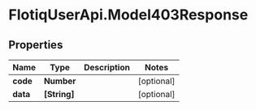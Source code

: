 # FlotiqUserApi.Model403Response

## Properties

Name | Type | Description | Notes
------------ | ------------- | ------------- | -------------
**code** | **Number** |  | [optional] 
**data** | **[String]** |  | [optional] 


